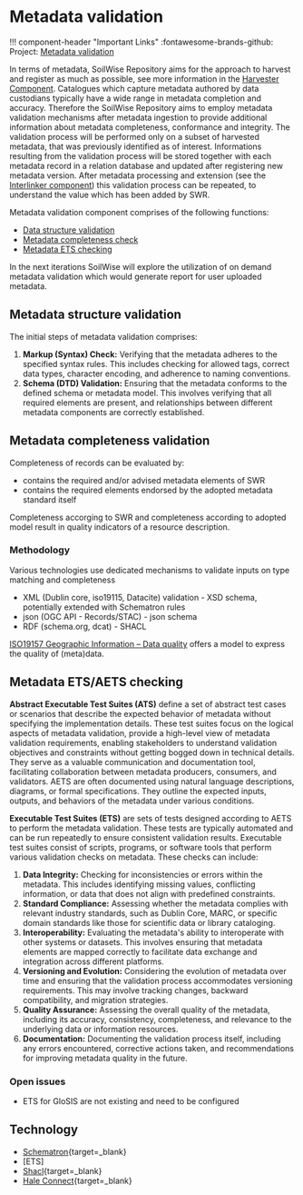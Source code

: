 # Metadata validation

!!! component-header "Important Links"
    :fontawesome-brands-github: Project: [Metadata validation](https://github.com/orgs/soilwise-he/projects/5)


In terms of metadata, SoilWise Repository aims for the approach to harvest and register as much as possible, see more information in the [Harvester Component](ingestion.md). Catalogues which capture metadata authored by data custodians typically have a wide range in metadata completion and accuracy. Therefore the SoilWise Repository aims to employ metadata validation mechanisms after metadata ingestion to provide additional information about metadata completeness, conformance and integrity. The validation process will be performed only on a subset of harvested metadata, that was previously identified as of interest. Informations resulting from the validation process will be stored together with each metadata record in a relation database and updated after registering new metadata version. After metadata processing and extension (see the [Interlinker component](interlinker.md)) this validation process can be repeated, to understand the value which has been added by SWR.

Metadata validation component comprises of the following functions:

- [Data structure validation](#data-structure-validation)
- [Metadata completeness check](#metadata-completeness-validation)
- [Metadata ETS checking](#metadata-ets-checking)

In the next iterations SoilWise will explore the utilization of on demand metadata validation which would generate report for user uploaded metadata.

## Metadata structure validation

The initial steps of metadata validation comprises:

1. **Markup (Syntax) Check:** Verifying that the metadata adheres to the specified syntax rules. This includes checking for allowed tags, correct data types, character encoding, and adherence to naming conventions.
2. **Schema (DTD) Validation:** Ensuring that the metadata conforms to the defined schema or metadata model. This involves verifying that all required elements are present, and relationships between different metadata components are correctly established.

## Metadata completeness validation

Completeness of records can be evaluated by:

- contains the required and/or advised metadata elements of SWR
- contains the required elements endorsed by the adopted metadata standard itself 

Completeness accorging to SWR and completeness according to adopted model result in quality indicators of a resource description.

### Methodology

Various technologies use dedicated mechanisms to validate inputs on type matching and completeness

- XML (Dublin core, iso19115, Datacite) validation - XSD schema, potentially extended with Schematron rules
- json (OGC API - Records/STAC) - json schema
- RDF (schema.org, dcat) - SHACL

[ISO19157 Geographic Information – Data quality](https://www.iso.org/standard/78900.html) offers a model to express the quality of (meta)data. 

## Metadata ETS/AETS checking

**Abstract Executable Test Suites (ATS)** define a set of abstract test cases or scenarios that describe the expected behavior of metadata without specifying the implementation details. These test suites focus on the logical aspects of metadata validation, provide a high-level view of metadata validation requirements, enabling stakeholders to understand validation objectives and constraints without getting bogged down in technical details. They serve as a valuable communication and documentation tool, facilitating collaboration between metadata producers, consumers, and validators. AETS are often documented using natural language descriptions, diagrams, or formal specifications. They outline the expected inputs, outputs, and behaviors of the metadata under various conditions.

**Executable Test Suites (ETS)** are sets of tests designed according to AETS to perform the metadata validation. These tests are typically automated and can be run repeatedly to ensure consistent validation results. Executable test suites consist of scripts, programs, or software tools that perform various validation checks on metadata. These checks can include:

1. **Data Integrity:** Checking for inconsistencies or errors within the metadata. This includes identifying missing values, conflicting information, or data that does not align with predefined constraints.
2. **Standard Compliance:** Assessing whether the metadata complies with relevant industry standards, such as Dublin Core, MARC, or specific domain standards like those for scientific data or library cataloging.
3. **Interoperability:** Evaluating the metadata's ability to interoperate with other systems or datasets. This involves ensuring that metadata elements are mapped correctly to facilitate data exchange and integration across different platforms.
4. **Versioning and Evolution:** Considering the evolution of metadata over time and ensuring that the validation process accommodates versioning requirements. This may involve tracking changes, backward compatibility, and migration strategies.
5. **Quality Assurance:** Assessing the overall quality of the metadata, including its accuracy, consistency, completeness, and relevance to the underlying data or information resources.
6. **Documentation:** Documenting the validation process itself, including any errors encountered, corrective actions taken, and recommendations for improving metadata quality in the future.

### Open issues

- ETS for GloSIS are not existing and need to be configured

## Technology

- [Schematron](https://schematron.com/){target=_blank}
- [ETS]
- [Shacl](https://www.w3.org/TR/shacl/){target=_blank}
- [Hale Connect](https://wetransform.to/haleconnect/){target=_blank}

<!--
## Data quality assurance

- Automated validations on datasets to check if statements in metadata on resolution, projection, spatial/temporal bounds, accuracy, classification, uncertainty are correct.
- If a metadata record has no statements on these aspects, findings fom the validation will be used instead.
- understand the history of a data file is of interest, with every download save the hash of the file, to know if it was changed since last download and if this change was properly documented.

- Impact of validation? Tag the record with the actual value, notify the owner of our findings, On the UI show only the updated values, decrease the record quality score (impacting search ranking).

- Prevent to download data for every validation by checking against modification date.
- Run a full check at monthly intervals in case files are changed without updating the modification date.
- If data is provided as a service (or cloud optimised) a subset of the data may be extracted for the validation.

**Requirements to storage component:**

- For any data link in a metadata record, keep a registry of its validation result (keep a copy of (or reference to) the metadata record at that moment)
- A registry to keep record overrides introduced by validations
- A registry to track conversation with the data owner on validation results

**Impact on search engine:**

- decrease ranking in case metadata has many inconsistencies related to data quality

- [GeoHealthCheck](https://geohealthcheck.org) could be an interesting platform to monitor quality of data. 
-->